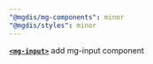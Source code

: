 ```yaml
---
"@mgdis/mg-components": minor
"@mgdis/styles": minor
---
```


[**`<mg-input>`**](http://core.pages.mgdis.fr/core-ui/core-ui/?path=/docs/molecules-inputs-mg-input--docss) add mg-input component
